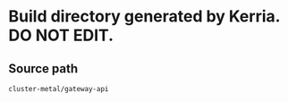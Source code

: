 # Build directory generated by Kerria. **DO NOT EDIT.**

## Source path
```
cluster-metal/gateway-api
```
